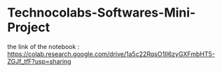 # Technocolabs-Softwares-Mini-Project
the link of the notebook :
https://colab.research.google.com/drive/1a5c22RqsO1II6zyGXFmbHT5-ZGJf_tfF?usp=sharing
